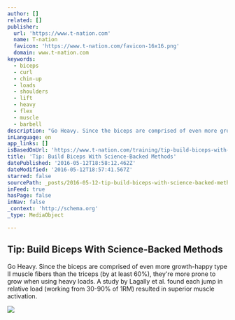 ```yaml
---
author: []
related: []
publisher:
  url: 'https://www.t-nation.com'
  name: T-nation
  favicon: 'https://www.t-nation.com/favicon-16x16.png'
  domain: www.t-nation.com
keywords:
  - biceps
  - curl
  - chin-up
  - loads
  - shoulders
  - lift
  - heavy
  - flex
  - muscle
  - barbell
description: "Go Heavy. Since the biceps are comprised of even more growth-happy type II muscle fibers than the triceps (by at least 60%), they're more prone to grow when using heavy loads. A study by Lagally et al. found each jump in relative load (working from 30-90% of 1RM) resulted in superior muscle activation."
inLanguage: en
app_links: []
isBasedOnUrl: 'https://www.t-nation.com/training/tip-build-biceps-with-science-backed-methods?utm_medium=email&utm_source=flipboard'
title: 'Tip: Build Biceps With Science-Backed Methods'
datePublished: '2016-05-12T18:58:12.462Z'
dateModified: '2016-05-12T18:57:41.567Z'
starred: false
sourcePath: _posts/2016-05-12-tip-build-biceps-with-science-backed-methods.md
inFeed: true
hasPage: false
inNav: false
_context: 'http://schema.org'
_type: MediaObject

---
```

<article style=""><h1>Tip: Build Biceps With Science-Backed Methods</h1><p>Go Heavy. Since the biceps are comprised of even more growth-happy type II muscle fibers than the triceps (by at least 60%), they're more prone to grow when using heavy loads. A study by Lagally et al. found each jump in relative load (working from 30-90% of 1RM) resulted in superior muscle activation.</p><img src="https://www.t-nation.com/system/publishing/articles/10003565/original/Tip-Build-Biceps-With-Science-Backed-Methods.jpg?1462223133" /></article>